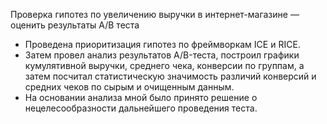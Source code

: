 Проверка гипотез по увеличению выручки в интернет-магазине —
оценить результаты A/B теста

- Проведена приоритизация гипотез по фреймворкам ICE и RICE. 
- Затем провел анализ результатов A/B-теста, построил графики кумулятивной выручки, среднего чека,
конверсии по группам, а затем посчитал статистическую значимость различий конверсий
и средних чеков по сырым и очищенным данным. 
- На основании анализа мной было
принято решение о нецелесообразности дальнейшего проведения теста.
